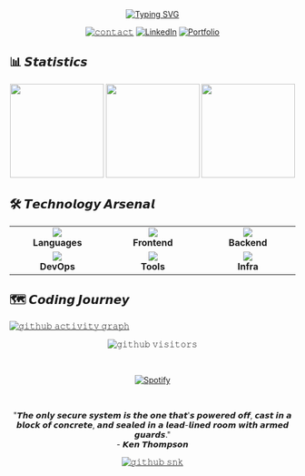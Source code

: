 <!-- 𝗛𝗲𝗮𝗱𝗲𝗿 𝗦𝗲𝗰𝘁𝗶𝗼𝗻 -->
<div align="center">
  <a href="https://git.io/typing-svg">
    <img src="https://readme-typing-svg.demolab.com?font=Fira+Code&weight=700&size=26&duration=3800&pause=800&color=00C4FF&center=true&vCenter=true&width=500&lines=𝙁𝙪𝙡𝙡-𝙎𝙩𝙖𝙘𝙠+𝙎𝙤𝙛𝙩𝙬𝙖𝙧𝙚+𝙀𝙣𝙜𝙞𝙣𝙚𝙚𝙧;𝘾𝙮𝙗𝙚𝙧𝙨𝙚𝙘𝙪𝙧𝙞𝙩𝙮+𝘼𝙧𝙘𝙝𝙞𝙩𝙚𝙘𝙩;𝙊𝙥𝙚𝙣𝙎𝙤𝙪𝙧𝙘𝙚+𝙀𝙫𝙖𝙣𝙜𝙚𝙡𝙞𝙨𝙩" alt="Typing SVG" />
  </a>

  <br>
  
  [![𝚌𝚘𝚗𝚝𝚊𝚌𝚝](https://img.shields.io/badge/-Contact%20Me%20%E2%86%92-gray?style=for-the-badge&color=2D3748&logoColor=white)](mailto:airohunter.io@gmail.com)
  [![LinkedIn](https://img.shields.io/badge/-LinkedIn-0077B5?style=for-the-badge&logo=linkedin&logoColor=white)](https://linkedin.com/in/yourprofile)
  [![Portfolio](https://img.shields.io/badge/-Portfolio-000000?style=for-the-badge&logo=vercel&logoColor=white)](https://keyanimelistapps.vercel.app)
</div>

<!-- 𝗚𝗶𝘁𝗛𝘂𝗯 𝗠𝗲𝘁𝗿𝗶𝗰𝘀 -->
## 📊 𝙎𝙩𝙖𝙩𝙞𝙨𝙩𝙞𝙘𝙨

<div align="center">
  <img height="165em" src="https://github-readme-stats.vercel.app/api?username=kioshappyio&show_icons=true&theme=merko&hide_border=true&include_all_commits=true&count_private=true&bg_color=00000000&hide_title=true"/>
  <img height="165em" src="https://github-readme-streak-stats.herokuapp.com/?user=kioshappyio&theme=merko&hide_border=true&background=00000000"/>
  <img height="165em" src="https://github-readme-stats.vercel.app/api/top-langs/?username=kioshappyio&layout=compact&theme=merko&hide_border=true&bg_color=00000000"/>
</div>

<!-- 𝗧𝗲𝗰𝗵 𝗦𝘁𝗮𝗰𝗸 -->
## 🛠️ 𝙏𝙚𝙘𝙝𝙣𝙤𝙡𝙤𝙜𝙮 𝘼𝙧𝙨𝙚𝙣𝙖𝙡

<table align="center">
  <!-- 𝗥𝗼𝘄 𝟭 -->
  <tr>
    <td align="center" width="20%">
      <img src="https://skillicons.dev/icons?i=python,js,ts,java" />
      <br>
      <strong>Languages</strong>
    </td>
    <td align="center" width="20%">
      <img src="https://skillicons.dev/icons?i=react,nextjs,astro,html" />
      <br>
      <strong>Frontend</strong>
    </td>
    <td align="center" width="20%">
      <img src="https://skillicons.dev/icons?i=nodejs,express,mysql,php" />
      <br>
      <strong>Backend</strong>
    </td>
  </tr>
  
  <!-- 𝗥𝗼𝘄 𝟮 -->
  <tr>
    <td align="center">
      <img src="https://skillicons.dev/icons?i=linux,ubuntu,tor,git" />
      <br>
      <strong>DevOps</strong>
    </td>
    <td align="center">
      <img src="https://skillicons.dev/icons?i=vscode,idea,postman,figma" />
      <br>
      <strong>Tools</strong>
    </td>
    <td align="center">
      <img src="https://skillicons.dev/icons?i=kubernetes,docker,aws,nginx" />
      <br>
      <strong>Infra</strong>
    </td>
  </tr>
</table>

<!-- 𝗔𝗰𝘁𝗶𝘃𝗶𝘁𝘆 𝗠𝗮𝗽 -->
## 🗺️ 𝘾𝙤𝙙𝙞𝙣𝙜 𝙅𝙤𝙪𝙧𝙣𝙚𝙮

[![𝚐𝚒𝚝𝚑𝚞𝚋 𝚊𝚌𝚝𝚒𝚟𝚒𝚝𝚢 𝚐𝚛𝚊𝚙𝚑](https://github-readme-activity-graph.vercel.app/graph?username=kioshappyio&theme=react-dark&hide_border=true&area=true&custom_title=𝙈𝙮%20𝙎𝙩𝙚𝙥𝙨%20%F0%9F%93%A3&radius=8)](https://github.com/kioshappyio)

<!-- 𝗙𝗼𝗼𝘁𝗲𝗿 -->
<div align="center">
  
  ![𝚐𝚒𝚝𝚑𝚞𝚋 𝚟𝚒𝚜𝚒𝚝𝚘𝚛𝚜](https://komarev.com/ghpvc/?username=kioshappyio&style=flat-square&color=00C4FF&label=𝙿𝚛𝚘𝚏𝚒𝚕𝚎+𝚅𝚒𝚎𝚠𝚜)
  
  <br>
  
  [![Spotify](https://spotify-github-profile.vercel.app/api/view?uid=31kzpm6m4qytoo5q5p52rcydhf44&cover_image=true&theme=novatorem&bar_color=00ff00&bar_color_cover=true)](https://open.spotify.com/user/31kzpm6m4qytoo5q5p52rcydhf44)
  
  <br>
  
  "𝙏𝙝𝙚 𝙤𝙣𝙡𝙮 𝙨𝙚𝙘𝙪𝙧𝙚 𝙨𝙮𝙨𝙩𝙚𝙢 𝙞𝙨 𝙩𝙝𝙚 𝙤𝙣𝙚 𝙩𝙝𝙖𝙩'𝙨 𝙥𝙤𝙬𝙚𝙧𝙚𝙙 𝙤𝙛𝙛, 𝙘𝙖𝙨𝙩 𝙞𝙣 𝙖 𝙗𝙡𝙤𝙘𝙠 𝙤𝙛 𝙘𝙤𝙣𝙘𝙧𝙚𝙩𝙚, 𝙖𝙣𝙙 𝙨𝙚𝙖𝙡𝙚𝙙 𝙞𝙣 𝙖 𝙡𝙚𝙖𝙙-𝙡𝙞𝙣𝙚𝙙 𝙧𝙤𝙤𝙢 𝙬𝙞𝙩𝙝 𝙖𝙧𝙢𝙚𝙙 𝙜𝙪𝙖𝙧𝙙𝙨."<br>- 𝙆𝙚𝙣 𝙏𝙝𝙤𝙢𝙥𝙨𝙤𝙣

  [![𝚐𝚒𝚝𝚑𝚞𝚋 𝚜𝚗𝚔](https://img.shields.io/badge/𝙎𝙝𝙤𝙬_𝙎𝙤𝙢𝙚_❤️-𝙁𝙤𝙡𝙡𝙤𝙬%20@kioshappyio-FF69B4?style=for-the-badge&logo=github)](https://github.com/kioshappyio)
</div>
